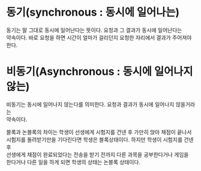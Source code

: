 # 동기(synchronous : 동시에 일어나는)
동기는 말 그대로 동시에 일어난다는 뜻이다. 요청과 그 결과가 동시에 일어난다는   
약속이다. 바로 요청을 하면 시간이 얼마가 걸리던지 요청한 자리에서 결과가 주어져야  
한다.

# 비동기(Asynchronous : 동시에 일어나지 않는)  
비동기는 동시에 일어나지 않는다를 의미한다. 요청과 결과가 동시에 일어나지 않을거라는  
약속이다.  

블록과 논블록의 차이는 학생이 선생에게 시험지를 건넨 후 가만히 앉아 채점이 끝나서   
시험지를 돌려받기만을 기다린다면 학생은 블록상태이다. 하지만 학생이 시험지를 건넨 후  
선생에게 채점이 완료되었다는 전송을 받기 전까지 다른 과목을 공부한다거나 게임을  
한다거나 다른 일을 하게 되면 학생의 상태는 논블록 상태이다.  
